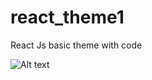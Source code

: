 # react_theme1
React Js basic theme with code


![Alt text](https://github.com/nextpagetech/react_theme1/blob/master/Capture.PNG "Optional title")

